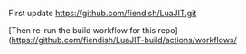 First update https://github.com/fiendish/LuaJIT.git

[Then re-run the build workflow for this repo](https://github.com/fiendish/LuaJIT-build/actions/workflows/

